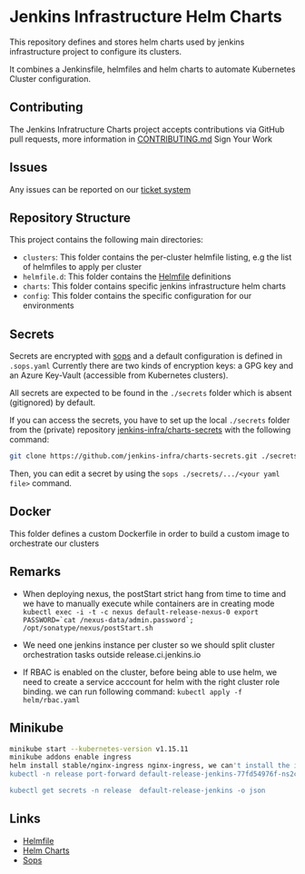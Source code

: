 # Jenkins Infrastructure Helm Charts

This repository defines and stores helm charts used by jenkins infrastructure project to configure its clusters.

It combines a Jenkinsfile, helmfiles and helm charts to automate Kubernetes Cluster configuration.

## Contributing

The Jenkins Infratructure Charts project accepts contributions via GitHub pull requests, more information in [CONTRIBUTING.md](https://github.com/jenkins-infra/charts/blob/master/CONTRIBUTING.md)
Sign Your Work

## Issues

Any issues can be reported on our [ticket system](https://issues.jenkins-ci.org/projects/INFRA/)

## Repository Structure

This project contains the following main directories:

* `clusters`: This folder contains the per-cluster helmfile listing, e.g the list of helmfiles to apply per cluster
* `helmfile.d`: This folder contains the [Helmfile](https://github.com/roboll/helmfile) definitions
* `charts`: This folder contains specific jenkins infrastructure helm charts
* `config`: This folder contains the specific configuration for our environments

## Secrets

Secrets are encrypted with [sops](https://github.com/mozilla/sops) and a default configuration is defined in `.sops.yaml`
Currently there are two kinds of encryption keys: a GPG key and an Azure Key-Vault (accessible from Kubernetes clusters).

All secrets are expected to be found in the `./secrets` folder which is absent (gitignored) by default.

If you can access the secrets, you have to set up the local `./secrets` folder from the (private) repository [jenkins-infra/charts-secrets](https://github.com/jenkins-infra/charts-secrets.git) with the following command:

```bash
git clone https://github.com/jenkins-infra/charts-secrets.git ./secrets
```

Then, you can edit a secret by using the `sops ./secrets/.../<your yaml file>` command.

## Docker

This folder defines a custom Dockerfile in order to build a custom image to orchestrate our clusters

## Remarks

* When deploying nexus, the postStart strict hang from time to time and we have to manually execute while containers are in creating mode
```kubectl exec -i -t -c nexus default-release-nexus-0 export PASSWORD=`cat /nexus-data/admin.password`; /opt/sonatype/nexus/postStart.sh```

* We need one jenkins instance per cluster so we should split cluster orchestration tasks outside release.ci.jenkins.io

* If RBAC is enabled on the cluster, before being able to use helm, we need to create a service acccount for helm with the right cluster role binding.
we can run following command: ```kubectl apply -f helm/rbac.yaml```

## Minikube

```bash
minikube start --kubernetes-version v1.15.11
minikube addons enable ingress
helm install stable/nginx-ingress nginx-ingress, we can't install the ingress defined in this repository for testing servers
kubectl -n release port-forward default-release-jenkins-77fd54976f-ns2c6 8081:8080

kubectl get secrets -n release  default-release-jenkins -o json
```

## Links

* [Helmfile](https://github.com/roboll/helmfile)
* [Helm Charts](https://github.com/helm/charts)
* [Sops](https://github.com/mozilla/sops)
